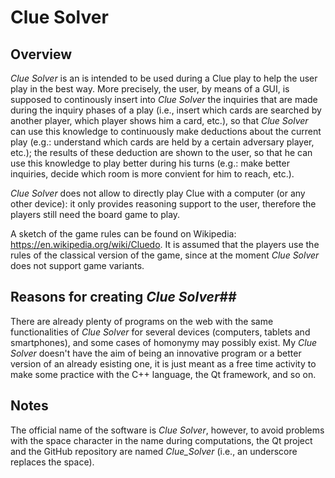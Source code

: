 # Clue Solver

## Overview ##

*Clue Solver* is an is intended to be used during a Clue play to help the user play in the best way. More precisely, the user, by means of a GUI, is supposed to continously insert into *Clue Solver* the inquiries that are made during the inquiry phases of a play (i.e., insert which cards are searched by another player, which player shows him a card, etc.), so that *Clue Solver* can use this knowledge to continuously make deductions about the current play (e.g.: understand which cards are held by a certain adversary player, etc.); the results of these deduction are shown to the user, so that he can use this knowledge to play better during his turns (e.g.: make better inquiries, decide which room is more convient for him to reach, etc.).

*Clue Solver* does not allow to directly play Clue with a computer (or any other device): it only provides reasoning support to the user, therefore the players still need the board game to play.

A sketch of the game rules can be found on Wikipedia: <https://en.wikipedia.org/wiki/Cluedo>. It is assumed that the players use the rules of the classical version of the game, since at the moment *Clue Solver* does not support game variants.


## Reasons for creating *Clue Solver*##

There are already plenty of programs on the web with the same functionalities of *Clue Solver* for several devices (computers, tablets and smartphones), and some cases of homonymy may possibly exist. My *Clue Solver* doesn't have the aim of being an innovative program or a better version of an already esisting one, it is just meant as a free time activity to make some practice with the C++ language, the Qt framework, and so on.


## Notes ##

The official name of the software is *Clue Solver*, however, to avoid problems with the space character in the name during computations, the Qt project and the GitHub repository are named *Clue_Solver* (i.e., an underscore replaces the space).
